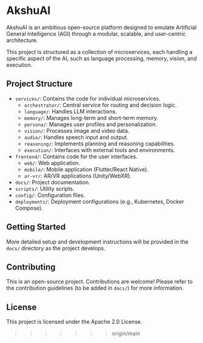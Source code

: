 
# AkshuAI

AkshuAI is an ambitious open-source platform designed to emulate Artificial General Intelligence (AGI) through a modular, scalable, and user-centric architecture.

This project is structured as a collection of microservices, each handling a specific aspect of the AI, such as language processing, memory, vision, and execution.

## Project Structure

- `services/`: Contains the code for individual microservices.
  - `orchestrator/`: Central service for routing and decision logic.
  - `language/`: Handles LLM interactions.
  - `memory/`: Manages long-term and short-term memory.
  - `persona/`: Manages user profiles and personalization.
  - `vision/`: Processes image and video data.
  - `audio/`: Handles speech input and output.
  - `reasoning/`: Implements planning and reasoning capabilities.
  - `execution/`: Interfaces with external tools and environments.
- `frontend/`: Contains code for the user interfaces.
  - `web/`: Web application.
  - `mobile/`: Mobile application (Flutter/React Native).
  - `ar-vr/`: AR/VR applications (Unity/WebXR).
- `docs/`: Project documentation.
- `scripts/`: Utility scripts.
- `config/`: Configuration files.
- `deployments/`: Deployment configurations (e.g., Kubernetes, Docker Compose).

## Getting Started

More detailed setup and development instructions will be provided in the `docs/` directory as the project develops.

## Contributing

This is an open-source project. Contributions are welcome! Please refer to the contribution guidelines (to be added in `docs/`) for more information.

## License

This project is licensed under the Apache 2.0 License.
>>>>>>> origin/main
